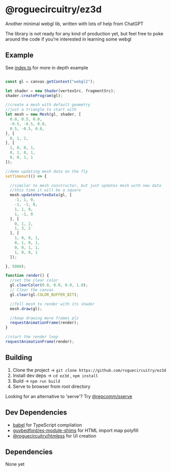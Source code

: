 # @roguecircuitry/ez3d

Another minimal webgl lib, written with lots of help from ChatGPT

The library is not ready for any kind of production yet, but feel free to poke around the code if you're interested in learning some webgl

## Example
See [index.ts](./index.ts) for more in depth example

```ts

const gl = canvas.getContext("webgl2");

let shader = new Shader(vertexSrc, fragmentSrc);
shader.createProgram(gl);

//create a mesh with default geometry
//just a triangle to start with
let mesh = new Mesh(gl, shader, [
  0.0, 0.5, 0.0,
  -0.5, -0.5, 0.0,
  0.5, -0.5, 0.0,
], [
  0, 1, 2,
], [
  1, 0, 0, 1,
  0, 1, 0, 1,
  0, 0, 1, 1
]);

//demo updating mesh data on the fly
setTimeout(() => {

  //similar to mesh constructor, but just updates mesh with new data
  //this time it will be a square
  mesh.updateVertexData(gl, [
    -1, 1, 0,
    -1, -1, 0,
    1, 1, 0,
    1, -1, 0
  ], [
    0, 1, 2,
    1, 3, 2
  ], [
    1, 0, 0, 1,
    0, 1, 0, 1,
    0, 0, 1, 1,
    1, 0, 0, 1
  ]);

}, 5000);

function render() {
  //set the clear color
  gl.clearColor(0.0, 0.0, 0.0, 1.0);
  // Clear the canvas
  gl.clear(gl.COLOR_BUFFER_BIT);

  //Tell mesh to render with its shader
  mesh.draw(gl);

  //keep drawing more frames plz
  requestAnimationFrame(render);
}

//start the render loop
requestAnimationFrame(render);

```

## Building
1. Clone the project -> `git clone https://github.com/roguecircuitry/ez3d`
2. Install dev deps -> `cd ez3d` , `npm install`
3. Build -> `npm run build`
4. Serve to browser from root directory

Looking for an alternative to 'serve'? Try [@repcomm/sserve](https://github.com/RepComm/sserve)

## Dev Dependencies
- [babel](https://github.com/babel/babel) for TypeScript compilation
- [guybedford/es-module-shims](https://github.com/guybedford/es-module-shims)  for HTML import map polyfill
- [@roguecircuitry/htmless](https://github.com/RogueCircuitry/htmless) for UI creation

## Dependencies
None yet

